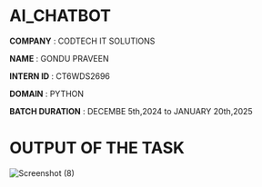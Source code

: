 # AI_CHATBOT

**COMPANY** : CODTECH IT SOLUTIONS

**NAME** : GONDU PRAVEEN

**INTERN ID** : CT6WDS2696

**DOMAIN** : PYTHON

**BATCH DURATION** : DECEMBE 5th,2024 to JANUARY 20th,2025

# OUTPUT OF THE TASK

![Screenshot (8)](https://github.com/user-attachments/assets/bed02df9-3b70-420b-be9a-5798d96ec2e9)
